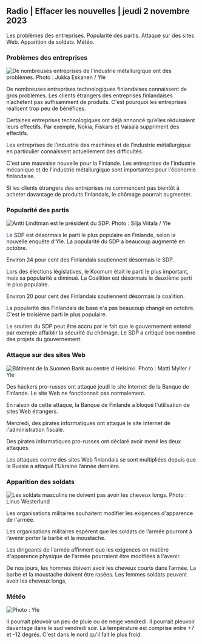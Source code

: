 ## Radio \| Effacer les nouvelles \| jeudi 2 novembre 2023

Les problèmes des entreprises. Popularité des partis. Attaque sur des sites Web. Apparition de soldats. Météo.

### Problèmes des entreprises

![De nombreuses entreprises de l'industrie métallurgique ont des problèmes. Photo : Jukka Eskanen / Yle](https://images.cdn.yle.fi/image/upload/c_crop,h_2268,w_4031,x_0,y_410/ar_1.77777777777777777,c_fill,g_faces,h_675,w_1200/dpr_1.0/q_auto:eco/f_auto/fl_lossy/v1698216498/39-11907536538b9d499762)

De nombreuses entreprises technologiques finlandaises connaissent de gros problèmes. Les clients étrangers des entreprises finlandaises n’achètent pas suffisamment de produits. C'est pourquoi les entreprises réalisent trop peu de bénéfices.

Certaines entreprises technologiques ont déjà annoncé qu’elles réduisaient leurs effectifs. Par exemple, Nokia, Fiskars et Vaisala suppriment des effectifs.

Les entreprises de l’industrie des machines et de l’industrie métallurgique en particulier connaissent actuellement des difficultés.

C'est une mauvaise nouvelle pour la Finlande. Les entreprises de l'industrie mécanique et de l'industrie métallurgique sont importantes pour l'économie finlandaise.

Si les clients étrangers des entreprises ne commencent pas bientôt à acheter davantage de produits finlandais, le chômage pourrait augmenter.

### Popularité des partis

![Antti Lindtman est le président du SDP. Photo : Silja Viitala / Yle](https://images.cdn.yle.fi/image/upload/c_crop,h_2241,w_3984,x_0,y_0/ar_1.7777777777777777,c_fill,g_faces,h_675,w_1200/dpr_1.0/q_auto:eco/f_auto/fl_lossy/v1696930784/39-118400565251b6be058f)

Le SDP est désormais le parti le plus populaire en Finlande, selon la nouvelle enquête d'Yle. La popularité du SDP a beaucoup augmenté en octobre.

Environ 24 pour cent des Finlandais soutiennent désormais le SDP.

Lors des élections législatives, le Koomum était le parti le plus important, mais sa popularité a diminué. La Coalition est désormais le deuxième parti le plus populaire.

Environ 20 pour cent des Finlandais soutiennent désormais la coalition.

La popularité des Finlandais de base n'a pas beaucoup changé en octobre. C'est le troisième parti le plus populaire.

Le soutien du SDP peut être accru par le fait que le gouvernement entend par exemple affaiblir la sécurité du chômage. Le SDP a critiqué bon nombre des projets du gouvernement.

### Attaque sur des sites Web

![Bâtiment de la Suomen Bank au centre d'Helsinki. Photo : Matti Myller / Yle ](https://images.cdn.yle.fi/image/upload/c_crop,h_1391,w_2472,x_0,y_112/ar_1.77777777777777777,c_fill,g_faces,h_675,w_1200/dpr_1.0/q_auto:eco/f_auto/fl_lossy/v1587997073/39-6686595ea6e8fc70cab)

Des hackers pro-russes ont attaqué jeudi le site Internet de la Banque de Finlande. Le site Web ne fonctionnait pas normalement.

En raison de cette attaque, la Banque de Finlande a bloqué l'utilisation de sites Web étrangers.

Mercredi, des pirates informatiques ont attaqué le site Internet de l'administration fiscale.

Des pirates informatiques pro-russes ont déclaré avoir mené les deux attaques.

Les attaques contre des sites Web finlandais se sont multipliées depuis que la Russie a attaqué l’Ukraine l’année dernière.

### Apparition des soldats

![Les soldats masculins ne doivent pas avoir les cheveux longs. Photo : Linus Westerlund](https://images.cdn.yle.fi/image/upload/c_crop,h_3375,w_6000,x_0,y_522/ar_1.7777777777777777,c_fill,g_faces,h_675,w_1200/dpr_1.0/q_auto:eco/f_auto/fl_lossy/v1688460639/39-113784464a3db01e8a65)

Les organisations militaires souhaitent modifier les exigences d'apparence de l'armée.

Les organisations militaires espèrent que les soldats de l’armée pourront à l’avenir porter la barbe et la moustache.

Les dirigeants de l'armée affirment que les exigences en matière d'apparence physique de l'armée pourraient être modifiées à l'avenir.

De nos jours, les hommes doivent avoir les cheveux courts dans l’armée. La barbe et la moustache doivent être rasées. Les femmes soldats peuvent avoir les cheveux longs,

### Météo

![ Photo : Yle](https://images.cdn.yle.fi/image/upload/c_crop,h_1080,w_1919,x_0,y_0/ar_1.7777777777777777,c_fill,g_faces,h_675,w_1200/dpr_1.0/q_auto:eco/f_auto/fl_lossy/v1698940434/39-11951316543c5fbc620f)

Il pourrait pleuvoir un peu de pluie ou de neige vendredi. Il pourrait pleuvoir davantage dans le sud vendredi soir. La température est comprise entre +7 et -12 degrés. C'est dans le nord qu'il fait le plus froid.
